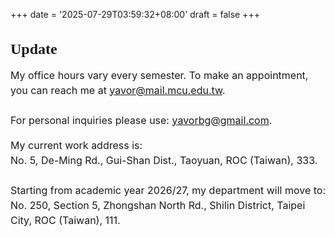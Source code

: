+++
date = '2025-07-29T03:59:32+08:00'
draft = false
+++

<h3 style="font-size:1.5rem; font-family: 'Dax Regular'; margin-bottom: 1rem;">Update</h3>

<p style="font-size:1rem; font-family='Roboto'; line-height:1.5;">
My office hours vary every semester. To make an appointment, you can reach me at <a href="mailto:yavor@mail.mcu.edu.tw">yavor@mail.mcu.edu.tw</a>.<br><br> For personal inquiries please use: <a href="mailto:yavorbg@gmail.com">yavorbg@gmail.com</a>.

<p style="font-size:1rem; font-family='Roboto'; line-height:1.5;">
My current work address is:<br>
No. 5, De-Ming Rd., Gui-Shan Dist., Taoyuan, ROC (Taiwan), 333.<br><br>
Starting from academic year 2026/27, my department will move to:<br>
No. 250, Section 5, Zhongshan North Rd., Shilin District, Taipei City, ROC (Taiwan), 111.
</p>
